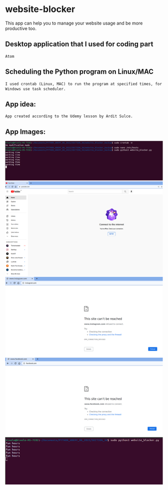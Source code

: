 # website-blocker
This app can help you to manage your website usage and be more productive too.

## Desktop application that I used for coding part
```
Atom
```
## Scheduling the Python program on Linux/MAC
```
I used crontab (Linux, MAC) to run the program at specified times, for Windows use task scheduler.
```

## App idea:
```
App created according to the Udemy lesson by Ardit Sulce.
```
## App Images:
<img src="https://github.com/kixelo/website-blocker/blob/main/Screenshot%20from%202022-07-08%2019-06-53.png" />
<img src="https://github.com/kixelo/website-blocker/blob/main/Screenshot%20from%202022-07-08%2019-08-11.png" />
<img src="https://github.com/kixelo/website-blocker/blob/main/Screenshot%20from%202022-07-08%2019-08-40.png" />
<img src="https://github.com/kixelo/website-blocker/blob/main/Screenshot%20from%202022-07-08%2019-09-00.png" />
<img src="https://github.com/kixelo/website-blocker/blob/main/Screenshot%20from%202022-07-08%2019-16-11.png" />

